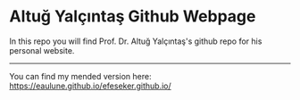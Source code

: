 # Altuğ Yalçıntaş Github Webpage
In this repo you will find Prof. Dr. Altuğ Yalçıntaş's github repo for his personal website.
___
You can find my mended version here: https://eaulune.github.io/efeseker.github.io/
